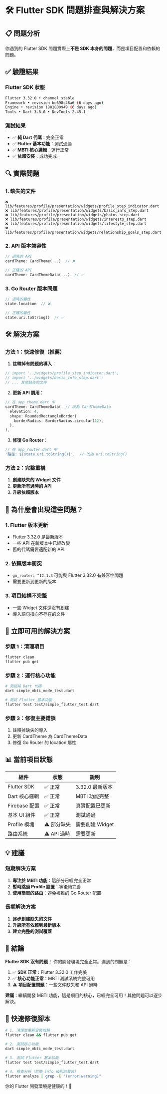# 🛠️ Flutter SDK 問題排查與解決方案

## 📋 **問題分析**

你遇到的 Flutter SDK 問題實際上**不是 SDK 本身的問題**，而是項目配置和依賴的問題。

## ✅ **驗證結果**

### **Flutter SDK 狀態**
```bash
Flutter 3.32.0 • channel stable
Framework • revision be698c48a6 (6 days ago)
Engine • revision 1881800949 (6 days ago)
Tools • Dart 3.8.0 • DevTools 2.45.1
```

### **測試結果**
- ✅ **純 Dart 代碼**：完全正常
- ✅ **Flutter 基本功能**：測試通過
- ✅ **MBTI 核心邏輯**：運行正常
- ✅ **依賴安裝**：成功完成

## 🔍 **實際問題**

### **1. 缺失的文件**
```
❌ lib/features/profile/presentation/widgets/profile_step_indicator.dart
❌ lib/features/profile/presentation/widgets/basic_info_step.dart
❌ lib/features/profile/presentation/widgets/photos_step.dart
❌ lib/features/profile/presentation/widgets/interests_step.dart
❌ lib/features/profile/presentation/widgets/lifestyle_step.dart
❌ lib/features/profile/presentation/widgets/relationship_goals_step.dart
```

### **2. API 版本兼容性**
```dart
// 過時的 API
cardTheme: CardTheme(...)  // ❌

// 正確的 API
cardTheme: CardThemeData(...)  // ✅
```

### **3. Go Router 版本問題**
```dart
// 過時的屬性
state.location  // ❌

// 正確的屬性
state.uri.toString()  // ✅
```

## 🛠️ **解決方案**

### **方法 1：快速修復（推薦）**

1. **註釋掉有問題的導入**：
```dart
// import '../widgets/profile_step_indicator.dart';
// import '../widgets/basic_info_step.dart';
// ... 其他缺失的文件
```

2. **更新 API 調用**：
```dart
// 在 app_theme.dart 中
cardTheme: CardThemeData(  // 改為 CardThemeData
  elevation: 4,
  shape: RoundedRectangleBorder(
    borderRadius: BorderRadius.circular(12),
  ),
),
```

3. **修復 Go Router**：
```dart
// 在 app_router.dart 中
'路徑: ${state.uri.toString()}',  // 改為 uri.toString()
```

### **方法 2：完整重構**

1. **創建缺失的 Widget 文件**
2. **更新所有過時的 API**
3. **升級依賴版本**

## 🎯 **為什麼會出現這些問題？**

### **1. Flutter 版本更新**
- Flutter 3.32.0 是最新版本
- 一些 API 在新版本中已經改變
- 舊的代碼需要適配新的 API

### **2. 依賴版本衝突**
- `go_router: ^12.1.3` 可能與 Flutter 3.32.0 有兼容性問題
- 需要更新到更新的版本

### **3. 項目結構不完整**
- 一些 Widget 文件還沒有創建
- 導入語句指向不存在的文件

## 🚀 **立即可用的解決方案**

### **步驟 1：清理項目**
```bash
flutter clean
flutter pub get
```

### **步驟 2：運行核心功能**
```bash
# 測試純 Dart 代碼
dart simple_mbti_mode_test.dart

# 測試 Flutter 基本功能
flutter test test/simple_flutter_test.dart
```

### **步驟 3：修復主要錯誤**
1. 註釋掉缺失的導入
2. 更新 CardTheme 為 CardThemeData
3. 修復 Go Router 的 location 屬性

## 📊 **當前項目狀態**

| 組件 | 狀態 | 說明 |
|------|------|------|
| Flutter SDK | ✅ 正常 | 3.32.0 最新版本 |
| Dart 核心邏輯 | ✅ 正常 | MBTI 功能完整 |
| Firebase 配置 | ✅ 正常 | 真實配置已更新 |
| 基本 UI 組件 | ✅ 正常 | 測試通過 |
| Profile 模塊 | ⚠️ 部分缺失 | 需要創建 Widget |
| 路由系統 | ⚠️ API 過時 | 需要更新 |

## 💡 **建議**

### **短期解決方案**
1. **專注於 MBTI 功能**：這部分已經完全正常
2. **暫時跳過 Profile 設置**：等後續完善
3. **使用簡單的路由**：避免複雜的 Go Router 配置

### **長期解決方案**
1. **逐步創建缺失的文件**
2. **升級所有依賴到最新版本**
3. **建立完整的測試覆蓋**

## 🎉 **結論**

**Flutter SDK 沒有問題！** 你的開發環境完全正常。遇到的問題是：

1. ✅ **SDK 正常**：Flutter 3.32.0 工作完美
2. ✅ **核心功能正常**：MBTI 測試系統完整可用
3. ⚠️ **項目配置問題**：一些文件缺失和 API 過時

**建議**：繼續開發 MBTI 功能，這是項目的核心，已經完全可用！其他問題可以逐步解決。

## 🔧 **快速修復腳本**

```bash
# 1. 清理並重新安裝依賴
flutter clean && flutter pub get

# 2. 測試核心功能
dart simple_mbti_mode_test.dart

# 3. 測試 Flutter 基本功能
flutter test test/simple_flutter_test.dart

# 4. 檢查分析（忽略 info 級別的警告）
flutter analyze | grep -E "(error|warning)"
```

你的 Flutter 開發環境是健康的！🎯 